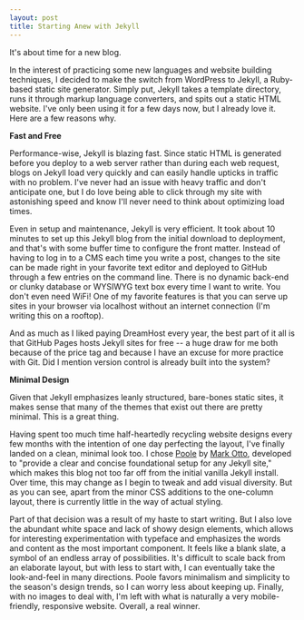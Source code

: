 ```yaml
---
layout: post
title: Starting Anew with Jekyll
---
```


It's about time for a new blog. 

In the interest of practicing some new languages and website building techniques, I decided to make the switch from WordPress to Jekyll, a Ruby-based static site generator. Simply put, Jekyll takes a template directory, runs it through markup language converters, and spits out a static HTML website. I've only been using it for a few days now, but I already love it. Here are a few reasons why.

<!-- more -->

**Fast and Free**

Performance-wise, Jekyll is blazing fast. Since static HTML is generated before you deploy to a web server rather than during each web request, blogs on Jekyll load very quickly and can easily handle upticks in traffic with no problem. I've never had an issue with heavy traffic and don't anticipate one, but I do love being able to click through my site with astonishing speed and know I'll never need to think about optimizing load times. 

Even in setup and maintenance, Jekyll is very efficient. It took about 10 minutes to set up this Jekyll blog from the initial download to deployment, and that's with some buffer time to configure the front matter. Instead of having to log in to a CMS each time you write a post, changes to the site can be made right in your favorite text editor and deployed to GitHub through a few entries on the command line. There is no dynamic back-end or clunky database or WYSIWYG text box every time I want to write. You don't even need WiFi! One of my favorite features is that you can serve up sites in your browser via localhost without an internet connection (I'm writing this on a rooftop). 

And as much as I liked paying DreamHost every year, the best part of it all is that GitHub Pages hosts Jekyll sites for free -- a huge draw for me both because of the price tag and because I have an excuse for more practice with Git. Did I mention version control is already built into the system? 

**Minimal Design**

Given that Jekyll emphasizes leanly structured, bare-bones static sites, it makes sense that many of the themes that exist out there are pretty minimal. This is a great thing.

Having spent too much time half-heartedly recycling website designs every few months with the intention of one day perfecting the layout, I've finally landed on a clean, minimal look too. I chose <a href="http://getpoole.com/" target="_blank">Poole</a> by <a href="http://twitter.com/mdo" target="_blank">Mark Otto</a>, developed to "provide a clear and concise foundational setup for any Jekyll site," which makes this blog not too far off from the initial vanilla Jekyll install. Over time, this may change as I begin to tweak and add visual diversity. But as you can see, apart from the minor CSS additions to the one-column layout, there is currently little in the way of actual styling.    

Part of that decision was a result of my haste to start writing. But I also love the abundant white space and lack of showy design elements, which allows for interesting experimentation with typeface and emphasizes the words and content as the most important component. It feels like a blank slate, a symbol of an endless array of possibilities. It's difficult to scale back from an elaborate layout, but with less to start with, I can eventually take the look-and-feel in many directions. Poole favors minimalism and simplicity to the season's design trends, so I can worry less about keeping up. Finally, with no images to deal with, I'm left with what is naturally a very mobile-friendly, responsive website. Overall, a real winner. 
